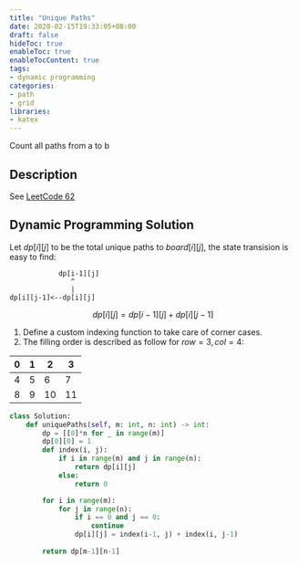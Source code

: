 ```yaml
---
title: "Unique Paths"
date: 2020-02-15T19:33:05+08:00
draft: false
hideToc: true
enableToc: true
enableTocContent: true
tags:
- dynamic programming
categories:
- path
- grid
libraries:
- katex
---
```

Count all paths from a to b
<!--more-->

## Description

See [LeetCode 62](https://leetcode.com/problems/unique-paths/)

## Dynamic Programming Solution

Let $dp[i][j]$ to be the total unique paths to $board[i][j]$, the state transision is easy to find:

```
            dp[i-1][j]
               ^
               |
dp[i][j-1]<--dp[i][j]
```

$$ dp[i][j] = dp[i-1][j] + dp[i][j-1] $$

1. Define a custom indexing function to take care of corner cases.
2. The filling order is described as follow for $row=3, col=4$:

| 0 | 1 | 2 | 3 |
|---|---|---|---|
| 4 | 5 | 6 | 7 |
| 8 | 9 | 10 | 11 |

```python
class Solution:
    def uniquePaths(self, m: int, n: int) -> int:
        dp = [[0]*n for _ in range(m)]
        dp[0][0] = 1
        def index(i, j):
            if i in range(m) and j in range(n):
                return dp[i][j]
            else:
                return 0

        for i in range(m):
            for j in range(n):
                if i == 0 and j == 0:
                    continue
                dp[i][j] = index(i-1, j) + index(i, j-1)
        
        return dp[m-1][n-1]
```